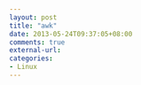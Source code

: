 ```yaml
---
layout: post
title: "awk"
date: 2013-05-24T09:37:05+08:00
comments: true
external-url: 
categories: 
- Linux
---
```

